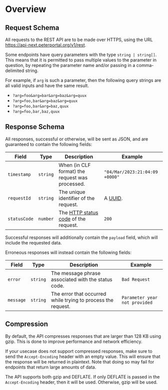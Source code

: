 # Overview

## Request Schema

All requests to the REST API are to be made over HTTPS, using the URL https://api-next.peterportal.org/v1/rest.

Some endpoints have query parameters with the type `string | string[]`. This means that it is permitted to pass multiple values to the parameter in question, by repeating the parameter name and/or passing in a comma-delimited string.

For example, if `arg` is such a parameter, then the following query strings are all valid inputs and have the same result.

- `?arg=foo&arg=bar&arg=baz&arg=quux`
- `?arg=foo,bar&arg=baz&arg=quux`
- `?arg=foo,bar&arg=baz,quux`
- `?arg=foo,bar,baz,quux`

## Response Schema

All responses, successful or otherwise, will be sent as JSON, and are guaranteed to contain the following fields:

| Field        | Type     | Description                                                                                     | Example                                                                |
| ------------ | -------- | ----------------------------------------------------------------------------------------------- | ---------------------------------------------------------------------- |
| `timestamp`  | `string` | When (in CLF format) the request was processed.                                                 | `"04/Mar/2023:21:04:09 +0000"`                                         |
| `requestId`  | `string` | The unique identifier of the request.                                                           | A [UUID](https://en.wikipedia.org/wiki/Universally_unique_identifier). |
| `statusCode` | `number` | The [HTTP status code](https://en.wikipedia.org/wiki/List_of_HTTP_status_codes) of the request. | `200`                                                                  |

Successful responses will additionally contain the `payload` field, which will include the requested data.

Erroneous responses will instead contain the following fields:

| Field     | Type     | Description                                                  | Example                       |
| --------- | -------- | ------------------------------------------------------------ | ----------------------------- |
| `error`   | `string` | The message phrase associated with the status code.          | `Bad Request`                 |
| `message` | `string` | The error that occurred while trying to process the request. | `Parameter year not provided` |

## Compression

By default, the API compresses responses that are larger than 128 KB using gzip. This is done to improve performance and network efficiency.

If your usecase does not support compressed responses, make sure to send the `Accept-Encoding` header with an empty value. This will ensure that the response will be returned in plaintext. Note that doing so may fail for endpoints that return large amounts of data.

The API supports both gzip and DEFLATE. If only DEFLATE is passed in the `Accept-Encoding` header, then it will be used. Otherwise, gzip will be used.
